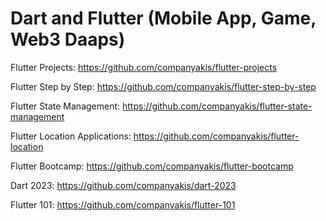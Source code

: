 # Dart and Flutter (Mobile App, Game, Web3 Daaps)

Flutter Projects:
https://github.com/companyakis/flutter-projects

Flutter Step by Step:
https://github.com/companyakis/flutter-step-by-step

Flutter State Management:
https://github.com/companyakis/flutter-state-management

Flutter Location Applications:
https://github.com/companyakis/flutter-location

Flutter Bootcamp:
https://github.com/companyakis/flutter-bootcamp
 
Dart 2023:
https://github.com/companyakis/dart-2023

Flutter 101:
https://github.com/companyakis/flutter-101
